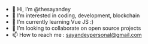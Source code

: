 - 👋 Hi, I’m @thesayandey
- 👀 I’m interested in coding, development, blockchain
- 🌱 I’m currently learning Vue JS :)
- 💞️ I’m looking to collaborate on open source projects
- 📫 How to reach me : sayandeypersonal@gmail.com

<!---
thesayandey/thesayandey is a ✨ special ✨ repository because its `README.md` (this file) appears on your GitHub profile.
You can click the Preview link to take a look at your changes.
--->
